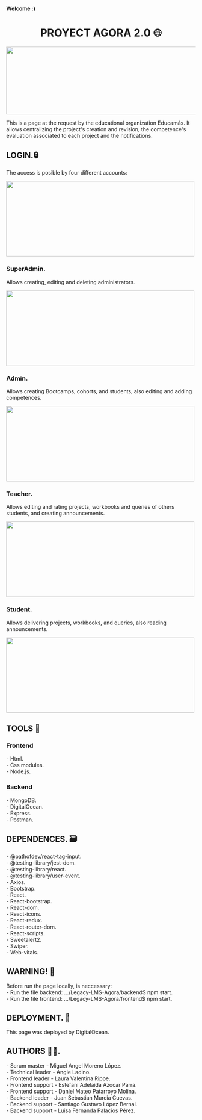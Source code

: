 <h4>Welcome :)</h4>

<h1 align="center">PROYECT AGORA 2.0 🌐</h1>

<img src="http://drive.google.com/uc?export=view&id=10Q0O26cR0GZZ5Ubaa7YZhSglSWjFaKRN" height="180px" width="650px" align="center">

<p>This is a page at the request by the educational organization Educamás. It allows centralizing the project's creation and revision, the competence's evaluation associated to each project and the notifications.</p>

<h2>LOGIN.🔒️</h2>
<p>The access is posible by four different accounts:</p>
<img src="http://drive.google.com/uc?export=1VfOr1NTS5OZ4CkLkakPsUaK0OAAlN5Y1" height="200px" width="500px">

<h3>SuperAdmin.</h3>
<p>Allows creating, editing and deleting administrators.</p>
<img src="http://drive.google.com/uc?export=16sfgi5NHPjy_AeNHUKfoo8F9xE0S2cez" height="200px" width="500px" >

<h3>Admin.</h3>
<p>Allows creating Bootcamps, cohorts, and students, also editing and adding competences.</p>
<img src="http://drive.google.com/uc?export=1KQC5e298WV6rre7nl2hB5KgnN_gku7Lg" height="200px" width="500px" >

<h3>Teacher.</h3>
<p>Allows editing and rating projects, workbooks and queries of others students, and creating announcements.</p>
<img src="http://drive.google.com/uc?export=1al2LCSfTPtakYNTK7EFr9yr1HaSyDKv-" height="200px" width="500px" >

<h3>Student.</h3>
<p>Allows delivering projects, workbooks, and queries, also reading announcements.</p>
<img src="12eoQR8cI1sWvvwP6kiDmDtE5Z6jgUrHt" height="200px" width="500px">

<h2>TOOLS 🔧</h2>
<h3>Frontend</h3>
<p> 
       - Html.</br>
       - Css modules.</br>
       - Node.js.</br>     
</p>
<h3>Backend</h3>
       - MongoDB.</br>
       - DigitalOcean.</br>
       - Express.</br>
       - Postman.</br>
 </p>
 
 <h2>DEPENDENCES. 🗃️</h2>  
<p>- @pathofdev/react-tag-input.</br>
- @testing-library/jest-dom.</br>
- @testing-library/react.</br>
- @testing-library/user-event.</br>
- Axios.</br>
- Bootstrap.</br>
- React.</br>
- React-bootstrap.</br>
- React-dom.</br>
- React-icons.</br>
- React-redux.</br>
- React-router-dom.</br>
- React-scripts.</br>
- Sweetalert2.</br>
- Swiper.</br>
- Web-vitals.</br></p>

<h2>WARNING! 🚧</h2>
<p>Before run the page locally, is neccessary:</br>
   - Run the file backend: .../Legacy-LMS-Agora/backend$ npm start.</br>
- Run the file frontend: .../Legacy-LMS-Agora/frontend$ npm start.</br>

<h2>DEPLOYMENT. 🚀</h2>
<p>This page was deployed by DigitalOcean.</p>

<h2>AUTHORS 🧑‍💻.</h2>
<p>- Scrum master - Miguel Angel Moreno López.</br>
   - Technical leader - Angie Ladino.</br>
   - Frontend leader - Laura Valentina Rippe.</br>
   - Frontend support - Estefani Adelaida Azocar Parra.</br>
   - Frontend support - Daniel Mateo Patarroyo Molina.</br>
   - Backend leader - Juan Sebastian Murcia Cuevas.</br>
   - Backend support - Santiago Gustavo López Bernal.</br>
   - Backend support - Luisa Fernanda Palacios Pérez.</p>






          
    










